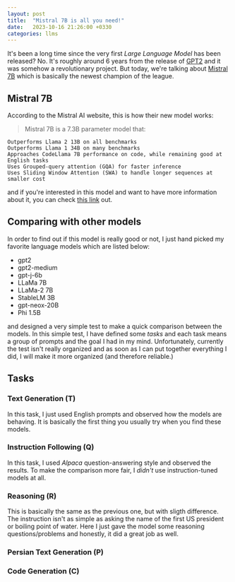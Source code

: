 ```yaml
---
layout: post
title:  "Mistral 7B is all you need!"
date:   2023-10-16 21:26:00 +0330
categories: llms
---
```


It's been a long time since the very first _Large Language Model_ has been released? No. It's roughly around 6 years from the release of [GPT2](https://huggingface.co/gpt2) and it was somehow a revolutionary project. But today, we're talking about [Mistral 7B](https://mistral.ai) which is basically the newest champion of the league. 

## Mistral 7B

According to the Mistral AI website, this is how their new model works: 

> Mistral 7B is a 7.3B parameter model that:

    Outperforms Llama 2 13B on all benchmarks
    Outperforms Llama 1 34B on many benchmarks
    Approaches CodeLlama 7B performance on code, while remaining good at English tasks
    Uses Grouped-query attention (GQA) for faster inference
    Uses Sliding Window Attention (SWA) to handle longer sequences at smaller cost

and if you're interested in this model and want to have more information about it, you can check [this link](https://mistral.ai/news/announcing-mistral-7b/) out.

## Comparing with other models

In order to find out if this model is really good or not, I just hand picked my favorite language models which are listed below:

- gpt2
- gpt2-medium
- gpt-j-6b
- LLaMa 7B
- LLaMa-2 7B
- StableLM 3B
- gpt-neox-20B
- Phi 1.5B

and designed a very simple test to make a quick comparison between the models. In this simple test, I have defined some _tasks_ and each task means a group of prompts and the goal I had in my mind. Unfortunately, currently the test isn't really organized and as soon as I can put together everything I did, I will make it more organized (and therefore reliable.)

## Tasks

### Text Generation (T)

In this task, I just used English prompts and observed how the models are behaving. It is basically the first thing you usually try when you find these models.

### Instruction Following (Q)

In this task, I used _Alpaca_ question-answering style and observed the results. To make the comparison more fair, I _didn't_ use instruction-tuned models at all.

### Reasoning (R)

This is basically the same as the previous one, but with sligth difference. The instruction isn't as simple as asking the name of the first US president or boiling point of water. Here I just gave the model some reasoning questions/problems and honestly, it did a great job as well.

### Persian Text Generation (P)

### Code Generation (C)